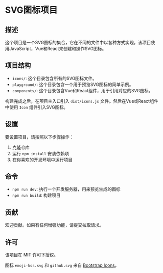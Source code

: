 # SVG图标项目

## 描述

这个项目是一个SVG图标的集合，它在不同的文件中以各种方式实现。该项目使用JavaScript，Vue和React来创建和操作SVG图标。

## 项目结构

- `icons/`: 这个目录包含所有的SVG图标文件。
- `playground/`: 这个目录包含一个用于预览SVG图标的简单示例。
- `components/`: 这个目录包含Vue和React组件，用于引用对应的SVG图标。

构建完成之后，在项目主入口引入 `dist/icons.js` 文件。然后在Vue或React组件中使用 `Icon` 组件引入SVG图标。

## 设置

要设置项目，请按照以下步骤操作：

1. 克隆仓库
2. 运行 `npm install` 安装依赖项
3. 在你喜欢的开发环境中运行项目

## 命令

- `npm run dev`: 执行一个开发服务器，用来预览生成的图标
- `npm run build`: 构建项目

## 贡献

欢迎贡献。如果有任何增强功能，请提交拉取请求。

## 许可

该项目在 MIT 许可下授权。

图标 `emoji-kss.svg` 和 `github.svg` 来自 [Bootstrap Icons](https://icons.getbootstrap.com/)。
